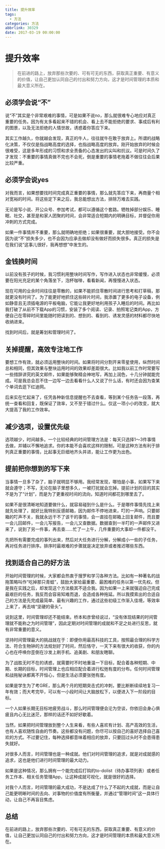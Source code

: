 ```yaml
---
title: 提升效率
tags:
  - 方法
categories: 方法
abbrlink: 30329
date: 2017-03-19 00:00:00
---
```


# 提升效率

>在前进的路上，放弃那些次要的、可有可无的东西，获取真正重要、有意义的价值，让自己更加认同自己的付出和努力方向，这才是时间管理的本质和最大意义所在。



## 必须学会说“不”

说“不”其实是个非常艰难的事情，可是如果不说no，那么就很难专心地应对真正重要的任务。因为有太多看起来不错的机会、看上去不能拒绝的要求、事成后有利的图景，以及无法拒绝的人情世故，诱惑着你答应下来。

其实工作越久，你就越会发现，真正的牛人，往往就牛在敢于放弃上。所谓的战略化决策，不仅仅是指战略高度的选择，也指战略高度的放弃。刚开始放弃的时候会很难受，这是多年形成的习惯和求全责备的心态发出的尖叫和抗议。可是时间久了才发现：不重要的事情真做不完也不会死，倒是重要的事情老拖着不做往往会后果比较严重。

<!--more-->



## 必须学会说yes

对我而言，如果想要找时间完成真正重要的事情，那么就先答应下来，再商量个相对宽裕的时间。将这些定下来之后，我总能想出方法，排除万难去实践。

无论是写小说、开公众号、参加考试，都可以遵循这个套路。牺牲掉部分娱乐、睡眠、社交，甚至是和家人团聚的时间，会非常适合短期内的明确目标，并督促你用冲刺的方式完成。

如果一件事情并不重要，那么就明确地拒绝；如果很重要，就大胆地接受。你不会因为说“不”损失多少，也不会因为应承去做却没有做好而损失很多。真正的损失是在我们说“这事儿很好，我再想想”中发生的。



## 金钱换时间


以前没有孩子的时候，我习惯利用整块时间写作，写作进入状态也非常缓慢，必须要在阳光充足的某个角落坐下，泡杯咖啡，看看新闻，再慢慢进入状态。

现在可用的业余时间往往是零散的，如果不能抓住零散时间进行思考和打草稿，那就更没有时间了。为了能更好地抓住这些碎片时间，我添置了更多的电子设备，例如静音且无须插电源的平板电脑，它能让我更好地利用孩子入睡后的时间。再比如我打破了从前不下载App的习惯，安装了多个阅读、记录、拍照笔记类的App，方便自己在零碎时间里能随时把读到的、想到的、看到的、诱发灵感的材料都尽快地收纳进来。

找到时间后，就是筹划和管理时间了。



## 关掉提醒，高效专注地工作

要想工作有效，就必须运用整块的时间。如果将时间分割开来零星使用，纵然时间总和相同，但其效果与整块运用时间的效果却差距很大。比如我以前工作时常要写一些措辞讲究的英文邮件，如果能够聚精会神地写，再加上润色，十几分钟就能完成。可是我总会忍不住一边写一边去看看什么人又说了什么话，有时还会因为查某个单词去逛下红迪网。

后来实在忙起来了，任凭各种新信息提醒也不去查看，等到某个任务告一段落，再统一查看和回复，既保证了效率，又不至于错过什么。仅这一项小小的改变，就大大提高了我的工作效率。



## 减少选项，设置优先级

选项越少，时间越多。一个比较经典的时间管理方法是：每天只选择1～3件事情去做，并辅以不懈地追求。你的本能不会喜欢这样的限制，可是这种方法有利于排列真正重要的事情，比起事无巨细地齐头并进，能让工作更为出色。



## 提前把你想到的写下来

当事情一旦多了杂了，脑子就明显不够用。我经常发现，哪怕是小事，如果写下来就会遵守；不写，无论在脑子里想多久，一被打扰就会忘掉。提前计划的目的其实不是为了“计划”，而是为了更重视时间的流向，知道时间都花到哪里去了。

如果不是很清晰地知道要做什么，就容易碰到什么是什么。于是哪件事情先找上来就先处理了，就好比我特别反感邮箱，因为邮件不停地进来，叮的一声响。只要邮箱的叮声不关，我就永远干不了该干的事情，会一直挂在邮箱上回复邮件，而且要一会儿回邮件，一会儿写报告，一会儿又查数据。数据查到一半叮的一声邮件又进来了，说到了另一件事，再去查……忙了一上午，几件重要的大事却一件都没干。

先把所有需要完成的事列出来，然后对大任务进行分解，分解成小一些的子任务，再对任务进行排序。排序时最艰难的步骤就是决定放弃或者推迟哪些东西。



## 找到适合自己的好方法

开始时间管理的时候，大家都会热衷于搜罗和学习各种方法。比如有一种著名的战拖策略叫作“吃掉那只青蛙”，鼓励大家给最重要、最困难的任务以第一优先权。但是我在实践之后，却发现这个方法极其不适合我。因为如果一上来就强迫自己完成最艰巨的任务，我反而会容易知难而退，会造成各种拖延。所以我摸索出的合适自己的方法是先完成最简单、最有兴趣的工作，通过这些初级工作渐入佳境，等效率上来了，再去啃“坚硬的骨头”。

说到这里，时间管理却还不能结束。桥本和彦曾经说过，“没有体现结果的时间管理就不能称之为时间管理”，因此定期对时间管理的成就和不足之处进行反思，就有非常重要的意义。

坚持时间管理最大的挑战就在于：即便你用最高科技的工具，按照最合理的科学方法、符合生物钟的方法规划好了时间，然后恪守，一天下来有很大的收获，你的内心也在呼唤你歪倒在沙发上刷手机、追美剧、和朋友瞎聊。

为了战胜无时不在的诱惑，就需要时不时地重温一下目标，配合着各种短期、中期、长期的目标，时间管理上也应相应配合着进行松弛有度的分布。任何时间管理和战拖秘诀都离不开恒心，但是生活必须要张弛有度。

如果是学生为了考GRE，那么两个月的短期突击式的冲刺，要比断断续续地复习一年有效；而大考完毕，可以有一小段时间让大脑放松下，以便进入下一阶段的目标。

一个人如果长期无目标地疲劳战斗，那么时间管理便会沦为空谈，你依旧会身心俱疲且内心无比迷茫，那样的话还不如好好歇着。

当然，如果把时间管理放到整个人生来看，有些人喜欢有计划、高产高效的生活，也有人喜欢随性自由的节奏。这些都没有问题，你尽可以按自己的喜好选择自己喜欢的方式。不过要记住，每种选择都意味着相应的放弃，只要回过头时不会患得患失就好。

对很多人而言，时间管理也是一种成就。他们对时间管理的追求，就是对成就感的追求，这也是他们进行时间管理的最大动力。

如果是这种情况，那么拥有一个能完成后打钩的to-dolist（待办事项列表）或者任务工作本、相关任务管理App，让这种成就可视化，就是很好的选择。

对我个人而言，时间管理的最大成功，不是达成了什么了不起的大成就，而是让自己能更明晰时间的去向、对事物的价值度有所衡量，并通过“管理时间”这一具体行动，让自己不再盲目焦虑。



## 总结

在前进的路上，放弃那些次要的、可有可无的东西，获取真正重要、有意义的价值，让自己更加认同自己的付出和努力方向，这才是时间管理的本质和最大意义所在。

